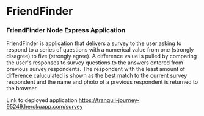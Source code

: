 # FriendFinder
### FriendFinder Node Express Application

FriendFinder is application that delivers a survey to the user asking to respond to a series of questions with a numerical value from one (strongly disagree) to five (strongly agree). A difference value is pulled by comparing the user's responses to survey questions to the answers entered from previous survey respondents. The respondent with the least amount of difference caluculated is shown as the best match to the current survey respondent and the name and photo of a previous respondent is returned to the browser.



Link to deployed application https://tranquil-journey-95249.herokuapp.com/survey
